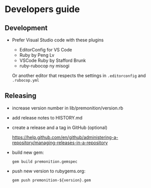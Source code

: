 # Developers guide


## Development

* Prefer Visual Studio code with these plugins
  * EditorConfig for VS Code
  * Ruby by Peng Lv
  * VSCode Ruby by Stafford Brunk
  * ruby-rubocop ny misogi

  Or another editor that respects the settings in `.editorconfig` and `.rubocop.yml`

  
## Releasing

* increase version number in lib/premonition/version.rb
* add release notes to HISTORY.md
* create a release and a tag in GitHub (optional)

  https://help.github.com/en/github/administering-a-repository/managing-releases-in-a-repository
  
* build new gem:
  
  ```gem build premonition.gemspec```
  
* push new version to rubygems.org:

  `gem push premonition-${version}.gem`
